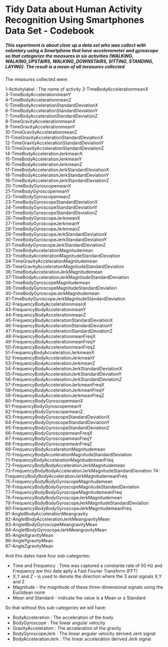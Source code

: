 # Tidy Data about Human Activity Recognition Using Smartphones Data Set - Codebook

##### This experiment is about clear up a data set who was collect with voluntary using a Smartphone that have accelerometer and gyroscope so that categorize the measures in six activities (WALKING, WALKING_UPSTAIRS, WALKING_DOWNSTAIRS, SITTING, STANDING, LAYING). The result is a mean of all measures collected

The measures collected were:

 1-Activitylabel                                              : The name of activity 
 2-TimeBodyAccelerationmeanX                                   
 3-TimeBodyAccelerationmeanY                                  
 4-TimeBodyAccelerationmeanZ                                  
 5-TimeBodyAccelerationStandardDeviationX                     
 6-TimeBodyAccelerationStandardDeviationY                     
 7-TimeBodyAccelerationStandardDeviationZ                     
 8-TimeGravityAccelerationmeanX                               
 9-TimeGravityAccelerationmeanY                               
10-TimeGravityAccelerationmeanZ                               
11-TimeGravityAccelerationStandardDeviationX                  
12-TimeGravityAccelerationStandardDeviationY                  
13-TimeGravityAccelerationStandardDeviationZ                  
14-TimeBodyAccelerationJerkmeanX                              
15-TimeBodyAccelerationJerkmeanY                              
16-TimeBodyAccelerationJerkmeanZ                              
17-TimeBodyAccelerationJerkStandardDeviationX                 
18-TimeBodyAccelerationJerkStandardDeviationY                 
19-TimeBodyAccelerationJerkStandardDeviationZ                 
20-TimeBodyGyroscopemeanX                                     
21-TimeBodyGyroscopemeanY                                     
22-TimeBodyGyroscopemeanZ                                     
23-TimeBodyGyroscopeStandardDeviationX                        
24-TimeBodyGyroscopeStandardDeviationY                        
25-TimeBodyGyroscopeStandardDeviationZ                        
26-TimeBodyGyroscopeJerkmeanX                                 
27-TimeBodyGyroscopeJerkmeanY                                 
28-TimeBodyGyroscopeJerkmeanZ                                 
29-TimeBodyGyroscopeJerkStandardDeviationX                    
30-TimeBodyGyroscopeJerkStandardDeviationY                    
31-TimeBodyGyroscopeJerkStandardDeviationZ                    
32-TimeBodyAccelerationMagnitudemean                          
33-TimeBodyAccelerationMagnitudeStandardDeviation             
34-TimeGravityAccelerationMagnitudemean                       
35-TimeGravityAccelerationMagnitudeStandardDeviation          
36-TimeBodyAccelerationJerkMagnitudemean                      
37-TimeBodyAccelerationJerkMagnitudeStandardDeviation         
38-TimeBodyGyroscopeMagnitudemean                             
39-TimeBodyGyroscopeMagnitudeStandardDeviation                
40-TimeBodyGyroscopeJerkMagnitudemean                         
41-TimeBodyGyroscopeJerkMagnitudeStandardDeviation            
42-FrequencyBodyAccelerationmeanX                             
43-FrequencyBodyAccelerationmeanY                             
44-FrequencyBodyAccelerationmeanZ                             
45-FrequencyBodyAccelerationStandardDeviationX                
46-FrequencyBodyAccelerationStandardDeviationY                
47-FrequencyBodyAccelerationStandardDeviationZ                
48-FrequencyBodyAccelerationmeanFreqX                         
49-FrequencyBodyAccelerationmeanFreqY                         
50-FrequencyBodyAccelerationmeanFreqZ                         
51-FrequencyBodyAccelerationJerkmeanX                         
52-FrequencyBodyAccelerationJerkmeanY                         
53-FrequencyBodyAccelerationJerkmeanZ                         
54-FrequencyBodyAccelerationJerkStandardDeviationX            
55-FrequencyBodyAccelerationJerkStandardDeviationY            
56-FrequencyBodyAccelerationJerkStandardDeviationZ            
57-FrequencyBodyAccelerationJerkmeanFreqX                     
58-FrequencyBodyAccelerationJerkmeanFreqY                     
59-FrequencyBodyAccelerationJerkmeanFreqZ                     
60-FrequencyBodyGyroscopemeanX                                
61-FrequencyBodyGyroscopemeanY                                
62-FrequencyBodyGyroscopemeanZ                                
63-FrequencyBodyGyroscopeStandardDeviationX                   
64-FrequencyBodyGyroscopeStandardDeviationY                   
65-FrequencyBodyGyroscopeStandardDeviationZ                   
66-FrequencyBodyGyroscopemeanFreqX                            
67-FrequencyBodyGyroscopemeanFreqY                            
68-FrequencyBodyGyroscopemeanFreqZ                            
69-FrequencyBodyAccelerationMagnitudemean                     
70-FrequencyBodyAccelerationMagnitudeStandardDeviation        
71-FrequencyBodyAccelerationMagnitudemeanFreq                 
72-FrequencyBodyBodyAccelerationJerkMagnitudemean             
73-FrequencyBodyBodyAccelerationJerkMagnitudeStandardDeviation
74-FrequencyBodyBodyAccelerationJerkMagnitudemeanFreq         
75-FrequencyBodyBodyGyroscopeMagnitudemean                    
76-FrequencyBodyBodyGyroscopeMagnitudeStandardDeviation       
77-FrequencyBodyBodyGyroscopeMagnitudemeanFreq                
78-FrequencyBodyBodyGyroscopeJerkMagnitudemean                
79-FrequencyBodyBodyGyroscopeJerkMagnitudeStandardDeviation   
80-FrequencyBodyBodyGyroscopeJerkMagnitudemeanFreq            
81-AngletBodyAccelerationMeangravity                          
82-AngletBodyAccelerationJerkMeangravityMean                  
83-AngletBodyGyroscopeMeangravityMean                         
84-AngletBodyGyroscopeJerkMeangravityMean                     
85-AngleXgravityMean                                          
86-AngleYgravityMean                                          
87-AngleZgravityMean                                           

And this dates have four sub-categories:
* Time and Frequency : Time was captured a constante rate of 50 Hz and Frequency are this date aplly a Fast Fourier Transform (FFT)
* X,Y and Z - is used to denote the direction where the 3 axial signals X,Y and Z
* Magnitude - the magnitude of these three-dimensional signals using the Euclidean norm
* Mean and Standard - indicate the value is a Mean or a Standard

So that without this sub-categories we will have:
* BodyAcceleration      : The acceleration of the body
* BodyGyroscope         : The linear angular velocity
* GravityAcceleration   : The acceleration of the gravity
* BodyGyroscopeJerk     : The linear angular velocity derived Jerk signal
* BodyAccelerationJerk  : The linear acceleration derived Jerk signal
